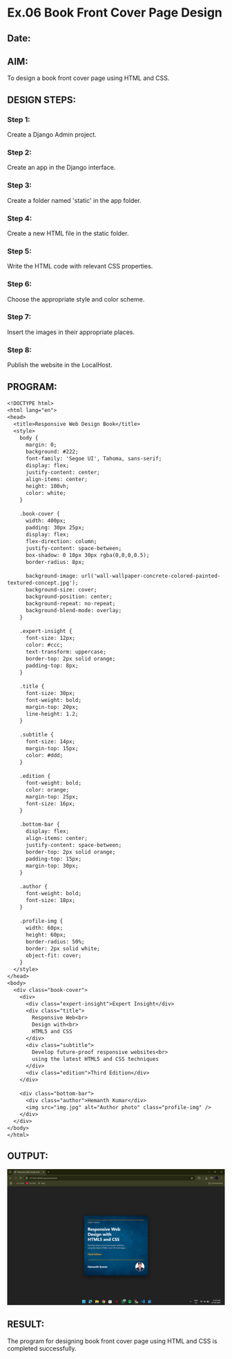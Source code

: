 # Ex.06 Book Front Cover Page Design
## Date:

## AIM:
To design a book front cover page using HTML and CSS.

## DESIGN STEPS:

### Step 1:
Create a Django Admin project.

### Step 2:
Create an app in the Django interface.

### Step 3:
Create a folder named 'static' in the app folder.

### Step 4:
Create a new HTML file in the static folder.

### Step 5:
Write the HTML code with relevant CSS properties.

### Step 6:
Choose the appropriate style and color scheme.

### Step 7:
Insert the images in their appropriate places.

### Step 8:
Publish the website in the LocalHost.

## PROGRAM:
```
<!DOCTYPE html>
<html lang="en">
<head>
  <title>Responsive Web Design Book</title>
  <style>
    body {
      margin: 0;
      background: #222;
      font-family: 'Segoe UI', Tahoma, sans-serif;
      display: flex;
      justify-content: center;
      align-items: center;
      height: 100vh;
      color: white;
    }

    .book-cover {
      width: 400px;
      padding: 30px 25px;
      display: flex;
      flex-direction: column;
      justify-content: space-between;
      box-shadow: 0 10px 30px rgba(0,0,0,0.5);
      border-radius: 8px;

      background-image: url('wall-wallpaper-concrete-colored-painted-textured-concept.jpg');
      background-size: cover;
      background-position: center;
      background-repeat: no-repeat;
      background-blend-mode: overlay;
    }

    .expert-insight {
      font-size: 12px;
      color: #ccc;
      text-transform: uppercase;
      border-top: 2px solid orange;
      padding-top: 8px;
    }

    .title {
      font-size: 30px;
      font-weight: bold;
      margin-top: 20px;
      line-height: 1.2;
    }

    .subtitle {
      font-size: 14px;
      margin-top: 15px;
      color: #ddd;
    }

    .edition {
      font-weight: bold;
      color: orange;
      margin-top: 25px;
      font-size: 16px;
    }

    .bottom-bar {
      display: flex;
      align-items: center;
      justify-content: space-between;
      border-top: 2px solid orange;
      padding-top: 15px;
      margin-top: 30px;
    }

    .author {
      font-weight: bold;
      font-size: 18px;
    }

    .profile-img {
      width: 60px;
      height: 60px;
      border-radius: 50%;
      border: 2px solid white;
      object-fit: cover;
    }
  </style>
</head>
<body>
  <div class="book-cover">
    <div>
      <div class="expert-insight">Expert Insight</div>
      <div class="title">
        Responsive Web<br>
        Design with<br>
        HTML5 and CSS
      </div>
      <div class="subtitle">
        Develop future-proof responsive websites<br>
        using the latest HTML5 and CSS techniques
      </div>
      <div class="edition">Third Edition</div>
    </div>

    <div class="bottom-bar">
      <div class="author">Hemanth Kumar</div>
      <img src="img.jpg" alt="Author photo" class="profile-img" />
    </div>
  </div>
</body>
</html>
```

## OUTPUT:

![alt text](<Screenshot (370).png>)

## RESULT:
The program for designing book front cover page using HTML and CSS is completed successfully.
